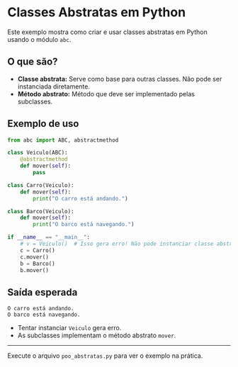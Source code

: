 # Classes Abstratas em Python

Este exemplo mostra como criar e usar classes abstratas em Python usando o módulo `abc`.

## O que são?

- **Classe abstrata:** Serve como base para outras classes. Não pode ser instanciada diretamente.
- **Método abstrato:** Método que deve ser implementado pelas subclasses.

## Exemplo de uso

```python
from abc import ABC, abstractmethod

class Veiculo(ABC):
    @abstractmethod
    def mover(self):
        pass

class Carro(Veiculo):
    def mover(self):
        print("O carro está andando.")

class Barco(Veiculo):
    def mover(self):
        print("O barco está navegando.")

if __name__ == "__main__":
    # v = Veiculo()  # Isso gera erro! Não pode instanciar classe abstrata
    c = Carro()
    c.mover()
    b = Barco()
    b.mover()
```

## Saída esperada

```
O carro está andando.
O barco está navegando.
```

- Tentar instanciar `Veiculo` gera erro.
- As subclasses implementam o método abstrato `mover`.

---

Execute o arquivo `poo_abstratas.py` para ver o exemplo na prática.
